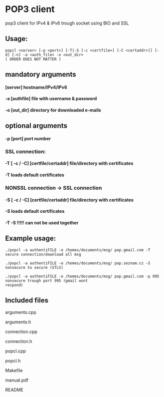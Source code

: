 # POP3 client
pop3 client for IPv4 & IPv6 trough socket using BIO and SSL

## Usage:
```
popcl <server> [-p <port>] [-T|-S [-c <certfile>] [-C <certaddr>]] [-d] [-n] -a <auth_file> -o <out_dir>
( ORDER DOES NOT MATTER )
```
## mandatory arguments

#### [server]                         hostname/IPv4/IPv6

#### -a [authfile]                    file with username & password

#### -o [out_dir]                     directory for downloaded e-mails

## optional arguments

#### -p [port]                        port number

### SSL connection:

#### -T [ -c / -C] [certfile/certaddr]    file/directory with certificates

#### -T                                   loads default certificates

### NONSSL connection -> SSL connection

#### -S [ -c / -C] [certfile/certaddr]    file/directory with certificates

#### -S                                   loads default certificates

#### -T -S !!!!! can not be used together

## Example usage:
```
./popcl -a authentiFILE -o /homes/documents/msg/ pop.gmail.com -T       secure connection/download all msg
```
```
./popcl -a authentiFILE -o /homes/documents/msg/ pop.seznam.cz -S       nonsecure to secure (STLS)
```
```
./popcl -a authentiFILE -o /homes/documents/msg/ pop.gmail.com -p 995   nonsecure trough port 995 (gmail wont
respond)
```
## Included files
arguments.cpp

arguments.h

connection.cpp

connection.h

popcl.cpp

popcl.h

Makefile

manual.pdf

README
